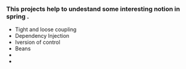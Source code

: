 ###  This projects help to undestand some interesting notion in spring .

- Tight and loose coupling
- Dependency Injection  
- Iversion of control
- Beans
- 
- 